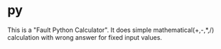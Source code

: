 # py
This is a "Fault Python Calculator". It does simple mathematical(+,-,*,/) calculation with wrong answer for fixed input values.  
